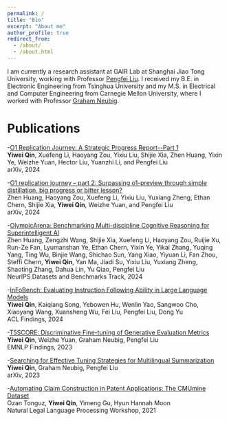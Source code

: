```yaml
---
permalink: /
title: "Bio"
excerpt: "About me"
author_profile: true
redirect_from:
  - /about/
  - /about.html
---
```


I am currently a research assistant at GAIR Lab at Shanghai Jiao Tong University, working with Professor [Pengfei Liu](https://scholar.google.com/citations?user=oIz_CYEAAAAJ&hl=en&oi=ao). I received my B.E. in Electronic Engineering from Tsinghua University and my M.S. in Electrical and Computer Engineering from Carnegie Mellon University, where I worked with Professor [Graham Neubig](https://scholar.google.com/citations?user=wlosgkoAAAAJ&hl=en&oi=ao). 



# Publications
-[O1 Replication Journey: A Strategic Progress Report--Part 1](https://arxiv.org/abs/2410.18982)\
**Yiwei Qin**, Xuefeng Li, Haoyang Zou, Yixiu Liu, Shijie Xia, Zhen Huang, Yixin Ye, Weizhe Yuan, Hector Liu, Yuanzhi Li, and Pengfei Liu \
arXiv, 2024

-[O1 replication journey – part 2: Surpassing o1-preview through simple distillation, big progress or bitter lesson?](https://arxiv.org/abs/2411.16489)\
Zhen Huang, Haoyang Zou, Xuefeng Li, Yixiu Liu, Yuxiang Zheng, Ethan Chern, Shijie Xia, **Yiwei Qin**, Weizhe Yuan, and Pengfei Liu \
arXiv, 2024

-[OlympicArena: Benchmarking Multi-discipline Cognitive Reasoning for Superintelligent AI](https://arxiv.org/abs/2406.12753)\
Zhen Huang, Zengzhi Wang, Shijie Xia, Xuefeng Li, Haoyang Zou, Ruijie Xu, Run-Ze Fan, Lyumanshan Ye, Ethan Chern, Yixin Ye, Yikai Zhang, Yuqing Yang, Ting Wu, Binjie Wang, Shichao Sun, Yang Xiao, Yiyuan Li, Fan Zhou, Steffi Chern, **Yiwei Qin**, Yan Ma, Jiadi Su, Yixiu Liu, Yuxiang Zheng, Shaoting Zhang, Dahua Lin, Yu Qiao, Pengfei Liu \
NeurIPS Datasets and Benchmarks Track, 2024

-[InFoBench: Evaluating Instruction Following Ability in Large Language Models](https://arxiv.org/abs/2401.03601)\
**Yiwei Qin**, Kaiqiang Song, Yebowen Hu, Wenlin Yao, Sangwoo Cho, Xiaoyang Wang, Xuansheng Wu, Fei Liu, Pengfei Liu, Dong Yu \
ACL Findings, 2024

-[T5SCORE: Discriminative Fine-tuning of Generative Evaluation Metrics](https://arxiv.org/abs/2212.05726)\
**Yiwei Qin**, Weizhe Yuan, Graham Neubig, Pengfei Liu\
EMNLP Findings, 2023

-[Searching for Effective Tuning Strategies for Multilingual Summarization](https://arxiv.org/abs/2212.05740)\
**Yiwei Qin**, Graham Neubig, Pengfei Liu\
arXiv, 2023

-[Automating Claim Construction in Patent Applications: The CMUmine Dataset](https://aclanthology.org/2021.nllp-1.21.pdf)\
Ozan Tonguz, **Yiwei Qin**, Yimeng Gu, Hyun Hannah Moon\
Natural Legal Language Processing Workshop, 2021